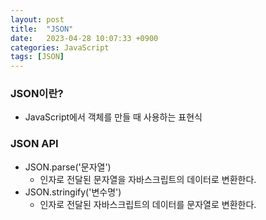```yaml
---
layout: post
title:  "JSON"
date:   2023-04-28 10:07:33 +0900
categories: JavaScript
tags: [JSON]
---
```


### JSON이란?

- JavaScript에서 객체를 만들 때 사용하는 표현식

### JSON API
- JSON.parse('문자열')
    - 인자로 전달된 문자열을 자바스크립트의 데이터로 변환한다.
- JSON.stringify('변수명')
    - 인자로 전달된 자바스크립트의 데이터를 문자열로 변환한다.